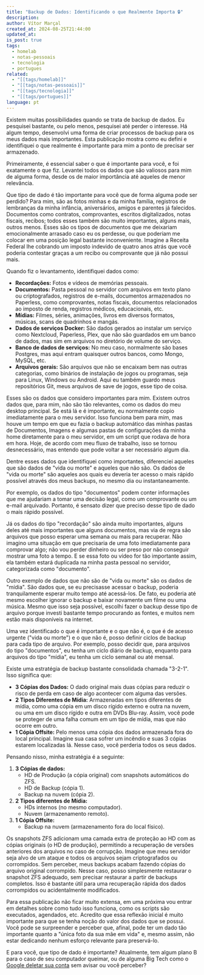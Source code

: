 ```yaml
---
title: "Backup de Dados: Identificando o que Realmente Importa 🔒"
description: 
author: Vítor Marçal
created_at: 2024-08-25T21:44:00
updated_at: 
is_post: true
tags:
  - homelab
  - notas-pessoais
  - tecnologia
  - portugues
related:
  - "[[tags/homelab]]"
  - "[[tags/notas-pessoais]]"
  - "[[tags/tecnologia]]"
  - "[[tags/portugues]]"
language: pt
---
```


Existem muitas possibilidades quando se trata de backup de dados. Eu pesquisei bastante, ou pelo menos, pesquisei até perder o interesse. Há algum tempo, desenvolvi uma forma de criar processos de backup para os meus dados mais importantes. Esta publicação mostra como eu defini e identifiquei o que realmente é importante para mim a ponto de precisar ser armazenado.

Primeiramente, é essencial saber o que é importante para você, e foi exatamente o que fiz. Levantei todos os dados que são valiosos para mim de alguma forma, desde os de maior importância até aqueles de menor relevância.

Que tipo de dado é tão importante para você que de forma alguma pode ser perdido? Para mim, são as fotos minhas e da minha família, registros de lembranças da minha infância, aniversários, amigos e parentes já falecidos. Documentos como contratos, comprovantes, escritos digitalizados, notas fiscais, recibos; todos esses também são muito importantes, alguns mais, outros menos. Esses são os tipos de documentos que me deixariam emocionalmente arrasado caso eu os perdesse, ou que poderiam me colocar em uma posição legal bastante inconveniente. Imagine a Receita Federal lhe cobrando um imposto indevido de quatro anos atrás que você poderia contestar graças a um recibo ou comprovante que já não possui mais.

Quando fiz o levantamento, identifiquei dados como:

- **Recordações:** Fotos e vídeos de memórias pessoais.
- **Documentos:** Pasta pessoal no servidor com arquivos em texto plano ou criptografados, registros de e-mails, documentos armazenados no Paperless, como comprovantes, notas fiscais, documentos relacionados ao imposto de renda, registros médicos, educacionais, etc.
- **Mídias:** Filmes, séries, animações, livros em diversos formatos, músicas, scans de quadrinhos e mangás.
- **Dados de serviços Docker:** São dados gerados ao instalar um serviço como Nextcloud, Paperless, Plex, que não são guardados em um banco de dados, mas sim em arquivos no diretório de volume do serviço.
- **Banco de dados de serviços:** No meu caso, normalmente são bases Postgres, mas aqui entram quaisquer outros bancos, como Mongo, MySQL, etc.
- **Arquivos gerais:** São arquivos que não se encaixam bem nas outras categorias, como binários de instalação de jogos ou programas, seja para Linux, Windows ou Android. Aqui eu também guardo meus repositórios Git, meus arquivos de save de jogos, esse tipo de coisa.

Esses são os dados que considero importantes para mim. Existem outros dados que, para mim, não são tão relevantes, como os dados do meu desktop principal. Se está lá e é importante, eu normalmente copio imediatamente para o meu servidor. Isso funciona bem para mim, mas houve um tempo em que eu fazia o backup automático das minhas pastas de Documentos, Imagens e algumas pastas de configurações da minha home diretamente para o meu servidor, em um script que rodava de hora em hora. Hoje, de acordo com meu fluxo de trabalho, isso se tornou desnecessário, mas entendo que pode voltar a ser necessário algum dia.

Dentre esses dados que identifiquei como importantes, diferenciei aqueles que são dados de "vida ou morte" e aqueles que não são. Os dados de "vida ou morte" são aqueles aos quais eu deveria ter acesso o mais rápido possível através dos meus backups, no mesmo dia ou instantaneamente.

Por exemplo, os dados do tipo "documentos" podem conter informações que me ajudariam a tomar uma decisão legal, como um comprovante ou um e-mail arquivado. Portanto, é sensato dizer que preciso desse tipo de dado o mais rápido possível.

Já os dados do tipo "recordação" são ainda muito importantes, alguns deles até mais importantes que alguns documentos, mas via de regra são arquivos que posso esperar uma semana ou mais para recuperar. Não imagino uma situação em que precisaria de uma foto imediatamente para comprovar algo; não vou perder dinheiro ou ser preso por não conseguir mostrar uma foto a tempo. E se essa foto ou vídeo for tão importante assim, ela também estará duplicada na minha pasta pessoal no servidor, categorizada como "documento".

Outro exemplo de dados que não são de "vida ou morte" são os dados de "mídia". São dados que, se eu precisasse acessar o backup, poderia tranquilamente esperar muito tempo até acessá-los. De fato, eu poderia até mesmo escolher ignorar o backup e baixar novamente um filme ou uma música. Mesmo que isso seja possível, escolhi fazer o backup desse tipo de arquivo porque investi bastante tempo procurando as fontes, e muitos nem estão mais disponíveis na internet.

Uma vez identificado o que é importante e o que não é, o que é de acesso urgente ("vida ou morte") e o que não é, posso definir ciclos de backup para cada tipo de arquivo. Por exemplo, posso decidir que, para arquivos do tipo "documentos", eu tenha um ciclo diário de backup, enquanto para arquivos do tipo "mídia", eu tenha um ciclo semanal ou até mensal. 

Existe uma estratégia de backup bastante consolidada chamada "3-2-1". Isso significa que:

- **3 Cópias dos Dados:** O dado original mais duas cópias para reduzir o risco de perda em caso de algo acontecer com alguma das versões.
- **2 Tipos Diferentes de Mídia:** Armazenadas em tipos diferentes de mídia, como uma cópia em um disco rígido externo e outra na nuvem, ou uma em um disco rígido e outra em DVDs Blu-ray. Assim, você pode se proteger de uma falha comum em um tipo de mídia, mas que não ocorre em outro.
- **1 Cópia Offsite:** Pelo menos uma cópia dos dados armazenada fora do local principal. Imagine sua casa sofrer um incêndio e suas 3 cópias estarem localizadas lá. Nesse caso, você perderia todos os seus dados.

Pensando nisso, minha estratégia é a seguinte:

1. **3 Cópias de dados:**
    - HD de Produção (a cópia original) com snapshots automáticos do ZFS.
    - HD de Backup (cópia 1).
    - Backup na nuvem (cópia 2).
2. **2 Tipos diferentes de Mídia:**
    - HDs internos (no mesmo computador).
    - Nuvem (armazenamento remoto).
3. **1 Cópia Offsite:**
    - Backup na nuvem (armazenamento fora do local físico).

Os snapshots ZFS adicionam uma camada extra de proteção ao HD com as cópias originais (o HD de produção), permitindo a recuperação de versões anteriores dos arquivos no caso de corrupção. Imagine que meu servidor seja alvo de um ataque e todos os arquivos sejam criptografados ou corrompidos. Sem perceber, meus backups acabam fazendo cópias do arquivo original corrompido. Nesse caso, posso simplesmente restaurar o snapshot ZFS adequado, sem precisar restaurar a partir de backups completos. Isso é bastante útil para uma recuperação rápida dos dados corrompidos ou acidentalmente modificados.

Para essa publicação não ficar muito extensa, em uma próxima vou entrar em detalhes sobre como tudo isso funciona, como os scripts são executados, agendados, etc. Acredito que essa reflexão inicial é muito importante para que se tenha noção do valor dos dados que se possui. Você pode se surpreender e perceber que, afinal, pode ter um dado tão importante quanto a "única foto da sua mãe em vida" e, mesmo assim, não estar dedicando nenhum esforço relevante para preservá-lo.

E para você, que tipo de dado é importante? Atualmente, tem algum plano B para o caso de seu computador queimar, ou de alguma Big Tech como o [Google deletar sua conta](https://g1.globo.com/tecnologia/noticia/2023/05/16/google-vai-excluir-contas-com-2-anos-ou-mais-sem-uso-veja-como-nao-perder-acesso.ghtml) sem avisar ou você perceber?

